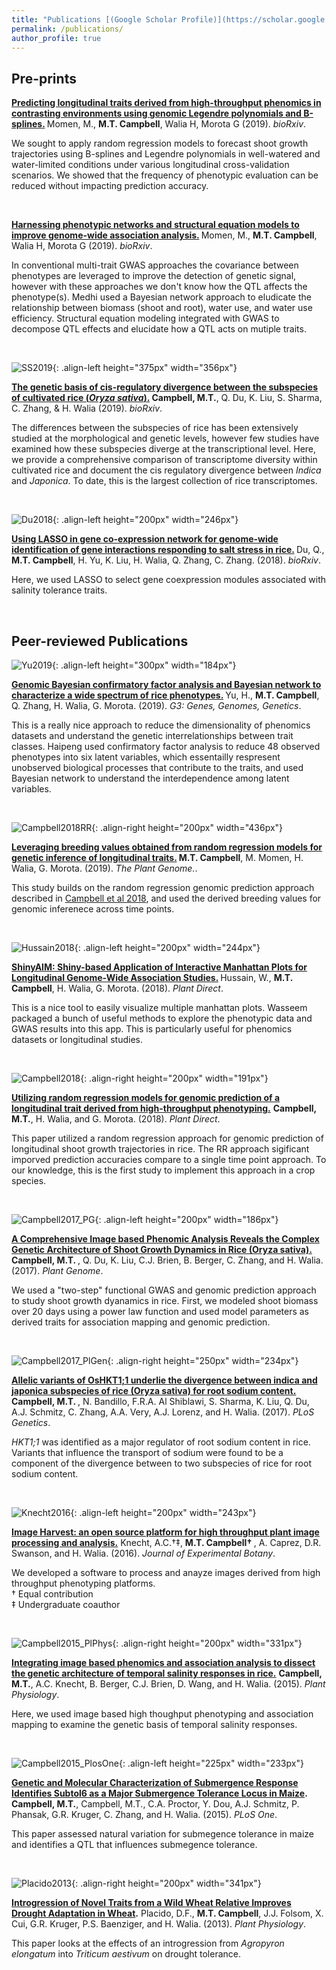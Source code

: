 ```yaml
---
title: "Publications [(Google Scholar Profile)](https://scholar.google.com/citations?user=vwawLWcAAAAJ&hl=en)"
permalink: /publications/
author_profile: true
---
```


## Pre-prints
<b>[Predicting longitudinal traits derived from high-throughput phenomics in contrasting environments using genomic Legendre polynomials and B-splines.](http://malachycampbell.github.io/publications/2019-05-08-Momen_2019b) </b> Momen, M., <b>M.T. Campbell</b>, Walia H, Morota G (2019). <i>bioRxiv</i>.

We sought to apply random regression models to forecast shoot growth trajectories using B-splines and Legendre polynomials in well-watered and water-limited conditions under various longitudinal cross-validation scenarios. We showed that the frequency of phenotypic evaluation can be reduced without impacting prediction accuracy.

<br>

<b>[Harnessing phenotypic networks and structural equation models to improve genome-wide association analysis.](http://malachycampbell.github.io/publications/2019-02-18-Harnessing-phenotypic-networks) </b> Momen, M., <b>M.T. Campbell</b>, Walia H, Morota G (2019). <i>bioRxiv</i>.

In conventional multi-trait GWAS approaches the covariance between phenotypes are leveraged to improve the detection of genetic signal, however with these approaches we don't know how the QTL affects the phenotype(s). Medhi used a Bayesian network approach to eludicate the relationship between biomass (shoot and root), water use, and water use efficiency. Structural equation modeling integrated with GWAS to decompose QTL effects and elucidate how a QTL acts on mutiple traits.

<br>

![SS2019](http://malachycampbell.github.io/images/Campbell_2019_SS.jpg){: .align-left height="375px" width="356px"}

<b>[The genetic basis of cis-regulatory divergence between the subspecies of cultivated rice (<i>Oryza sativa</i>).](http://malachycampbell.github.io/publications/2019-01-04-The-genetic-basis-of-cis-regulatory-divergence-between-the-subspecies-of-cultivated-rice) </b> <b>Campbell, M.T.</b>, Q. Du, K. Liu, S. Sharma, C. Zhang, & H. Walia (2019). <i>bioRxiv</i>.

The differences between the subspecies of rice has been extensively studied at the morphological and genetic levels, however few studies have examined how these subspecies diverge at the transcriptional level. Here, we provide a comprehensive comparison of transcriptome diversity within cultivated rice and document the cis regulatory divergence between <i>Indica</i> and <i>Japonica</i>. To date, this is the largest collection of rice transcriptomes.

<br>

![Du2018](http://malachycampbell.github.io/images/Du_2018.jpg){: .align-left height="200px" width="246px"}

<b>[Using LASSO in gene co-expression network for genome-wide identification of gene interactions responding to salt stress in rice.](http://malachycampbell.github.io/publications/2018-6-29-Using-LASSO-in-gene-co-expression) </b> Du, Q., <b> M.T. Campbell</b>, H. Yu, K. Liu, H. Walia, Q. Zhang, C. Zhang. (2018). <i>bioRxiv</i>. 

Here, we used LASSO to select gene coexpression modules associated with salinity tolerance traits.

<br>

## Peer-reviewed Publications

![Yu2019](http://malachycampbell.github.io/images/HpYujpg.jpg){: .align-left height="300px" width="184px"}

<b>[Genomic Bayesian confirmatory factor analysis and Bayesian network to characterize a wide spectrum of rice phenotypes.](http://malachycampbell.github.io/publications/2018-10-6-HP) </b> Yu, H., <b>M.T. Campbell</b>, Q. Zhang, H. Walia, G. Morota. (2019). <i>G3: Genes, Genomes, Genetics</i>.

This is a really nice approach to reduce the dimensionality of phenomics datasets and understand the genetic interrelationships between  trait classes. Haipeng used confirmatory factor analysis to reduce 48 observed phenotypes into six latent variables, which essentailly respresent unobserved biological processes that contribute to the traits, and used Bayesian network to understand the interdependence among latent variables.

<br>

![Campbell2018RR](http://malachycampbell.github.io/images/Man.gif){: .align-right height="200px" width="436px"}

<b>[Leveraging breeding values obtained from random regression models for genetic inference of longitudinal traits.](http://malachycampbell.github.io/publications/2019-2-9-RRGWAS) </b> <b>M.T. Campbell</b>, M. Momen, H. Walia, G. Morota. (2019). <i>The Plant Genome.</i>.

This study builds on the random regression genomic prediction approach described in [Campbell et al 2018](http://malachycampbell.github.io/publications/2018-05-11-Utilizing-random-regression-models-for-genomic-prediction-of-a-longitudinal-trait-derived-from-high-throughput-phenotyping), and used the derived breeding values for genomic inferenece across time points.

<br>

![Hussain2018](http://malachycampbell.github.io/images/Hussain_2018.jpg){: .align-left height="200px" width="244px"}

<b>[ShinyAIM: Shiny-based Application of Interactive Manhattan Plots for Longitudinal Genome-Wide Association Studies.](http://malachycampbell.github.io/publications/2018-8-1-ShinyAIM) </b> Hussain, W., <b>M.T. Campbell</b>, H. Walia, G. Morota. (2018). <i>Plant Direct</i>.

This is a nice tool to easily visualize multiple manhattan plots. Wasseem packaged a bunch of useful methods to explore the phenotypic data and GWAS results into this app. This is particularly useful for phenomics datasets or longitudinal studies.

<br>

![Campbell2018](http://malachycampbell.github.io/images/Campbell_2018_PlantDirect.jpg){: .align-right height="200px" width="191px"}

<b>[Utilizing random regression models for genomic prediction of a longitudinal trait derived from high-throughput phenotyping.](http://malachycampbell.github.io/publications/2018-05-11-Utilizing-random-regression-models-for-genomic-prediction-of-a-longitudinal-trait-derived-from-high-throughput-phenotyping)</b> <b>Campbell, M.T.</b>, H. Walia, and G. Morota. (2018). <i>Plant Direct</i>.

This paper utilized a random regression approach for genomic prediction of longitudinal shoot growth trajectories in rice. The RR approach sigificant imporved prediction accuracies compare to a single time point approach. To our knowledge, this is the first study to implement this approach in a crop species. 

<br>

![Campbell2017_PG](http://malachycampbell.github.io/images/Campbell_2017_PlantGenome.png){: .align-left height="200px" width="186px"}

<b>[A Comprehensive Image based Phenomic Analysis Reveals the Complex Genetic Architecture of Shoot Growth Dynamics in Rice (Oryza sativa).](http://malachycampbell.github.io/publications/2017-06-27-A-Comprehensive-Image-based-Phenomic-Analysis-Reveals-the-Complex-Genetic-Architecture-of-Shoot-Growth-Dynamics-in-Rice)</b> <b>Campbell, M.T. </b>, Q. Du, K. Liu, C.J. Brien, B. Berger, C. Zhang, and H. Walia. (2017). <i>Plant Genome</i>.

We used a "two-step" functional GWAS and genomic prediction approach to study shoot growth dyanamics in rice. First, we modeled shoot biomass over 20 days using a power law function and used model parameters as derived traits for association mapping and genomic prediction.

<br>

![Campbell2017_PlGen](http://malachycampbell.github.io/images/Campbell_2017_PlosGen.png){: .align-right height="250px" width="234px"}

<b>[Allelic variants of OsHKT1;1 underlie the divergence between indica and japonica subspecies of rice (Oryza sativa) for root sodium content.](http://malachycampbell.github.io/publications/2017-06-05-Allelic-variants-of-OsHKT11-underlie-the-divergence-between-indica-and-japonica-subspecies-of-rice-for-root-sodium-content)</b> <b>Campbell, M.T. </b>, N. Bandillo, F.R.A. Al Shiblawi, S. Sharma, K. Liu, Q. Du, A.J. Schmitz, C. Zhang, A.A. Very, A.J. Lorenz, and H. Walia. (2017). <i>PLoS Genetics</i>.

<i>HKT1;1</i> was identified as a major regulator of root sodium content in rice. Variants that influence the transport of sodium were found to be a component of the divergence between to two subspecies of rice for root sodium content.

<br>

![Knecht2016](http://malachycampbell.github.io/images/Knecht_2016.jpeg){: .align-left height="200px" width="243px"}

<b>[Image Harvest: an open source platform for high throughput plant image processing and analysis.](http://malachycampbell.github.io/publications/2016-04-13-Image-Harvest-an-open-source-platform-for-high-throughput-plant-image-processing-and-analysis)</b> Knecht, A.C.&#8224;&#8225;, <b>M.T. Campbell&#8224; </b>, A. Caprez, D.R. Swanson, and H. Walia. (2016). <i>Journal of Experimental Botany</i>. <br>

We developed a software to process and anayze images derived from high throughput phenotyping platforms. <br>
&#8224; Equal contribution <br>
&#8225; Undergraduate coauthor

<br>

![Campbell2015_PlPhys](http://malachycampbell.github.io/images/Campbell_2015_PlantPhys.jpg){: .align-right height="200px" width="331px"}

<b>[Integrating image based phenomics and association analysis to dissect the genetic architecture of temporal salinity responses in rice.](http://malachycampbell.github.io/publications/2015-08-01-Integrating-image-based-phenomics-and-association-analysis-to-dissect-the-genetic-architecture-of-temporal-salinity-responses-in-rice)</b> <b>Campbell, M.T.</b>, A.C. Knecht, B. Berger, C.J. Brien, D. Wang, and H. Walia. (2015). <i>Plant Physiology</i>. <br>

Here, we used image based high thoughput phenotyping and association mapping to examine the genetic basis of temporal salinity responses.

<br>

![Campbell2015_PlosOne](http://malachycampbell.github.io/images/Campbell_2015_PLoSOne.png){: .align-left height="225px" width="233px"}

<b>[Genetic and Molecular Characterization of Submergence Response Identifies Subtol6 as a Major Submergence Tolerance Locus in Maize](http://malachycampbell.github.io/publications/2015-03-25-Genetic-and-Molecular-Characterization-of-Submergence-Response-Identifies-Subtol6-as-a-Major-Submergence-Tolerance-Locus-in-Maize).</b> <b>Campbell, M.T.</b>, Campbell, M.T., C.A. Proctor, Y. Dou, A.J. Schmitz, P. Phansak, G.R. Kruger, C. Zhang, and H. Walia. (2015). <i>PLoS One</i>. <br>

This paper assessed natural variation for submegence tolerance in maize and identifies a QTL that influences submegence tolerance.
 
<br>

![Placido2013](http://malachycampbell.github.io/images/Placido_2013.jpg){: .align-right height="200px" width="341px"}

<b>[Introgression of Novel Traits from a Wild Wheat Relative Improves Drought Adaptation in Wheat](http://malachycampbell.github.io/publications/2013-10-01-Introgression-of-novel-traits-from-a-wild-wheat-relative-improves-drought-adaptation-in-wheat).</b>  Placido, D.F., <b>M.T. Campbell</b>, J.J. Folsom, X. Cui, G.R. Kruger, P.S. Baenziger, and H. Walia. (2013). <i>Plant Physiology</i>. <br>

This paper looks at the effects of an introgression from <i>Agropyron elongatum</i> into <i>Triticum aestivum</i> on drought tolerance.
